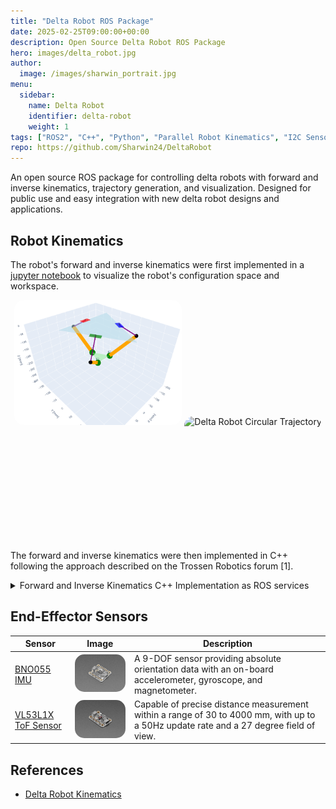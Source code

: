 ```yaml
---
title: "Delta Robot ROS Package"
date: 2025-02-25T09:00:00+00:00
description: Open Source Delta Robot ROS Package
hero: images/delta_robot.jpg
author:
  image: /images/sharwin_portrait.jpg
menu:
  sidebar:
    name: Delta Robot
    identifier: delta-robot
    weight: 1
tags: ["ROS2", "C++", "Python", "Parallel Robot Kinematics", "I2C Sensors", "Kalman Filtering"]
repo: https://github.com/Sharwin24/DeltaRobot
---
```

An open source ROS package for controlling delta robots with forward and inverse kinematics, trajectory generation, and visualization. Designed for public use and easy integration with new delta robot designs and applications.


## Robot Kinematics
The robot's forward and inverse kinematics were first implemented in a [jupyter notebook](https://github.com/Sharwin24/DeltaRobot/blob/main/delta_kinematics.ipynb) to visualize the robot's configuration space and workspace.

<div align="center">
  <img src="FK_notebook.png" alt="Robot Simulated in 3D Plot" style="border-radius: 15px; height: 200px; margin-left: 5px; display: inline-block;">
  <img src="DeltaCircleTrajectory.gif" alt="Delta Robot Circular Trajectory" style="border-radius: 15px; height: 200px; margin-right: 5px; display: inline-block;">
</div>

The forward and inverse kinematics were then implemented in C++ following the approach described on the Trossen Robotics forum [1].

<div>
  <details>
    <summary>Forward and Inverse Kinematics C++ Implementation as ROS services</summary>
    
  ```cpp
  // this->AL = Active Link Length [mm]
  // this->PL = Passive Link Length [mm]
  // this->SB = Base Side Length [mm]
  // this->SP = Platform (EE) Side Length [mm]

  const float sqrt3 = sqrt(3.0);
  const float sin120 = sqrt3 / 2.0;
  constexpr float cos120 = -0.5;
  const float tan60 = sqrt3;
  constexpr float sin30 = 0.5;
  const float tan30 = 1 / sqrt3;

  void DeltaKinematics::forwardKinematics(const std::shared_ptr<DeltaFK::Request> request, std::shared_ptr<DeltaFK::Response> response) {
      // Locally save the request data (joint angles)
      float theta1 = request->joint_angles.theta1;
      float theta2 = request->joint_angles.theta2;
      float theta3 = request->joint_angles.theta3;
      float x = 0.0;
      float y = 0.0;
      float z = 0.0;

      float t = (this->SB - this->SP) * tan30 / 2;
      float y1 = -(t + this->AL * cos(theta1));
      float z1 = -this->AL * sin(theta1);
      float y2 = (t + this->AL * cos(theta2)) * sin30;
      float x2 = y2 * tan60;
      float z2 = -this->AL * sin(theta2);
      float y3 = (t + this->AL * cos(theta3)) * sin30;
      float x3 = -y3 * tan60;
      float z3 = -this->AL * sin(theta3);
      float dnm = (y2 - y1) * x3 - (y3 - y1) * x2;
      float w1 = y1 * y1 + z1 * z1;
      float w2 = x2 * x2 + y2 * y2 + z2 * z2;
      float w3 = x3 * x3 + y3 * y3 + z3 * z3;

      // x = (a1*z + b1)/dnm
      float a1 = (z2 - z1) * (y3 - y1) - (z3 - z1) * (y2 - y1);
      float b1 = -((w2 - w1) * (y3 - y1) - (w3 - w1) * (y2 - y1)) / 2.0;

      // y = (a2*z + b2)/dnm;
      float a2 = -(z2 - z1) * x3 + (z3 - z1) * x2;
      float b2 = ((w2 - w1) * x3 - (w3 - w1) * x2) / 2.0;

      // a*z^2 + b*z + c = 0
      float a = a1 * a1 + a2 * a2 + dnm * dnm;
      float b = 2 * (a1 * b1 + a2 * (b2 - y1 * dnm) - z1 * dnm * dnm);
      float c = (b2 - y1 * dnm) * (b2 - y1 * dnm) + b1 * b1 + dnm * dnm * (z1 * z1 - this->PL * this->PL);

      // discriminant
      float d = b * b - (float)4.0 * a * c;
      if (d < 0) {
        RCLCPP_ERROR(this->get_logger(), "DeltaFK: Invalid Configuration (%f, %f, %f) [rad]", theta1, theta2, theta3);
      } else {
        z = (-b + sqrt(d)) / (2*a);
        x = (a1 * z + b1) / dnm;
        y = (a2 * z + b2) / dnm;
      }

      // Update the response data (end effector position)
      response->x = x; // [mm]
      response->y = y; // [mm]
      response->z = z; // [mm]
    }

    int DeltaKinematics::deltaFK_AngleYZ(float x0, float y0, float z0, float& theta) {
      float y1 = -0.5 * tan30 * this->SB; // Half base * tan(30)
      y0 -= 0.5 * tan30 * this->SP;    // shift center to edge
      // z = a + b*y
      float a = (x0 * x0 + y0 * y0 + z0 * z0 + this->AL * this->AL - this->PL * this->PL - y1 * y1) / (2 * z0);
      float b = (y1 - y0) / z0;
      // discriminant
      float d = -(a + b * y1) * (a + b * y1) + this->AL * (b * b * this->AL + this->AL);
      if (d < 0) return -1; // non-existing point
      float yj = (y1 - a * b - sqrt(d)) / (b * b + 1); // choosing outer point
      float zj = a + b * yj;
      theta = atan(-zj / (y1 - yj)) + ((yj > y1) ? M_PI : 0.0);
      return 0;
    }

    void DeltaKinematics::inverseKinematics(const std::shared_ptr<DeltaIK::Request> request, std::shared_ptr<DeltaIK::Response> response) {
      // Locally save the request data (end effector position)
      float x = request->x; // [mm]
      float y = request->y; // [mm]
      float z = request->z; // [mm]
      float theta1 = 0.0;
      float theta2 = 0.0;
      float theta3 = 0.0;

      int status = this->deltaFK_AngleYZ(x, y, z, theta1);
      if (status == 0) {
        status = this->deltaFK_AngleYZ(x * cos120 + y * sin120, y * cos120 - x * sin120, z, theta2);  // rotate coords to +120 deg
      } else {
        RCLCPP_ERROR(this->get_logger(), "DeltaIK: Non-existing point (%f, %f, %f) [mm]", x, y, z);
      }
      if (status == 0) {
        status = this->deltaFK_AngleYZ(x * cos120 - y * sin120, y * cos120 + x * sin120, z, theta3);  // rotate coords to -120 deg
      } else {
        RCLCPP_ERROR(this->get_logger(), "DeltaIK: Non-existing point (%f, %f, %f) [mm]", x, y, z);
      }

      // Update the response data (joint angles)
      response->joint_angles.theta1 = theta1; // [rad]
      response->joint_angles.theta2 = theta2; // [rad]
      response->joint_angles.theta3 = theta3; // [rad]
    }
  ```
  </details>
</div>

## End-Effector Sensors

| Sensor | Image | Description |
|--------|-------|-------------|
| [BNO055 IMU](https://www.adafruit.com/product/4646) | <img src="imu.png" alt="IMU" style="border-radius: 15px; width: 200px;">  | A 9-DOF sensor providing absolute orientation data with an on-board accelerometer, gyroscope, and magnetometer. |
| [VL53L1X ToF Sensor](https://www.adafruit.com/product/3967) | <img src="ToF.png" alt="Time of Flight Sensor" style="border-radius: 15px; width: 200px;"> | Capable of precise distance measurement within a range of 30 to 4000 mm, with up to a 50Hz update rate and a 27 degree field of view. |


## References
- [Delta Robot Kinematics](https://hypertriangle.com/~alex/delta-robot-tutorial/)